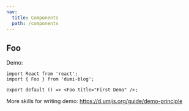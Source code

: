 ```yaml
---
nav:
  title: Components
  path: /components
---
```


## Foo

Demo:

```tsx
import React from 'react';
import { Foo } from 'dumi-blog';

export default () => <Foo title="First Demo" />;
```

More skills for writing demo: https://d.umijs.org/guide/demo-principle
